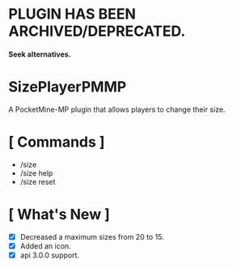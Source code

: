 # PLUGIN HAS BEEN ARCHIVED/DEPRECATED.

#### Seek alternatives.

# SizePlayerPMMP

A PocketMine-MP plugin that allows players to change their size.

# [ Commands ]

+ /size <number>
+ /size help
+ /size reset

# [ What's New ]

+ [x] Decreased a maximum sizes from 20 to 15.
+ [x] Added an icon.
+ [x] api 3.0.0 support.
